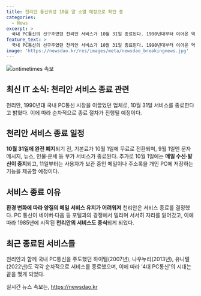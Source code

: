 ```yaml
---
title: 천리안 통신위성 10월 말 소멸 예정으로 확인 중
categories:
  - News
excerpt: >
  국내 PC통신의 선구주였던 천리안 서비스가 10월 31일 종료된다. 1990년대부터 이어온 역사 속으로 사라지는데, 이에 따라 다음 달 1일부터는 기본료가 무료로 전환되고, 11월 1일부터는 개인 PC에 메일과 주소록을 저장하는 기능을 제공한다. 미디어로그는 환경 변화에 따라 양질의 메일 서비스를 유지하기 어려워져 종료를 결정했다고 밝혔다. 이로써 4대 PC통신 중 마지막으로 남았던 천리안도 역사 속으로 사라지게 된다.
feature_text: >
  국내 PC통신의 선구주였던 천리안 서비스가 10월 31일 종료된다. 1990년대부터 이어온 역사 속으로 사라지는데, 이에 따라 다음 달 1일부터는 기본료가 무료로 전환되고, 11월 1일부터는 개인 PC에 메일과 주소록을 저장하는 기능을 제공한다. 미디어로그는 환경 변화에 따라 양질의 메일 서비스를 유지하기 어려워져 종료를 결정했다고 밝혔다. 이로써 4대 PC통신 중 마지막으로 남았던 천리안도 역사 속으로 사라지게 된다.
image: 'https://newsdao.kr/res/images/meta/newsdao_breakingnews.jpg'
---
```


<p><img src="https://newsdao.kr/res/images/meta/newsdao_breakingnews.jpg" alt="ontimetimes 속보" /></p>

<h2 data-ke-size="size26">최신 IT 소식: 천리안 서비스 종료 관련</h2>

<p data-ke-size="size16">천리안, 1990년대 국내 PC통신 시장을 이끌었던 업체로, 10월 31일 서비스를 종료한다고 밝혔다. 이에 따라 순차적으로 종료 절차가 진행될 예정이다.</p>

<h2>천리안 서비스 종료 일정</h2>

<p data-ke-size="size16"><b>10월 31일에 완전 폐지</b>되기 전, 기본료가 10월 1일에 무료로 전환되며, 9월 1일엔 문자메시지, 뉴스, 인물·운세 등 부가 서비스가 종료된다. 추가로 10월 1일에는 <b>메일 수신·발신이 중지</b>되고, 11일부터는 사용자가 보관 중인 메일이나 주소록을 개인 PC에 저장하는 기능을 제공할 예정이다.</p>

<h2>서비스 종료 이유</h2>

<p data-ke-size="size16"><b>환경 변화에 따라 양질의 메일 서비스 유지가 어려워져</b> 천리안은 서비스 종료를 결정했다. PC 통신이 네이버·다음 등 포털과의 경쟁에서 밀리며 서서히 자리를 잃어갔고, 이에 따라 1985년에 시작된 <b>천리안의 서비스도 종식</b>되게 되었다.</p>

<h2>최근 종료된 서비스들</h2>

<p data-ke-size="size16">천리안과 함께 국내 PC통신을 주도했던 하이텔(2007년), 나우누리(2013년), 유니텔(2022년)도 각각 순차적으로 서비스를 종료했으며, 이에 따라 '4대 PC통신'의 시대는 끝을 맺게 되었다.</p>
실시간 뉴스 속보는, <a href="https://newsdao.kr" rel="dofollow">https://newsdao.kr</a>


